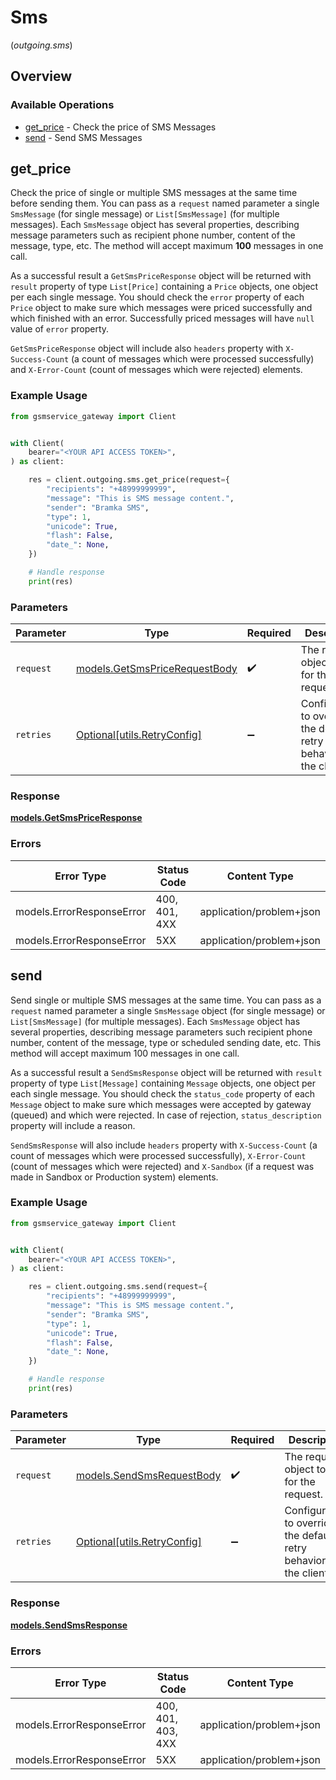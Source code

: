 # Sms
(*outgoing.sms*)

## Overview

### Available Operations

* [get_price](#get_price) - Check the price of SMS Messages
* [send](#send) - Send SMS Messages

## get_price

Check the price of single or multiple SMS messages at the same time before sending them. You can pass as a `request` named parameter a single `SmsMessage` (for single message) or `List[SmsMessage]` (for multiple messages). Each `SmsMessage` object has several properties, describing message parameters such as recipient phone number, content of the message, type, etc.
The method will accept maximum **100** messages in one call.

As a successful result a `GetSmsPriceResponse` object will be returned with `result` property of type `List[Price]` containing a `Price` objects, one object per each single message. You should check the `error` property of each `Price` object to make sure which messages were priced successfully and which finished with an error. Successfully priced messages will have `null` value of `error` property.

`GetSmsPriceResponse` object will include also `headers` property with `X-Success-Count` (a count of messages which were processed successfully) and `X-Error-Count` (count of messages which were rejected) elements.

### Example Usage

<!-- UsageSnippet language="python" operationID="getSmsPrice" method="post" path="/messages/sms/price" -->
```python
from gsmservice_gateway import Client


with Client(
    bearer="<YOUR API ACCESS TOKEN>",
) as client:

    res = client.outgoing.sms.get_price(request={
        "recipients": "+48999999999",
        "message": "This is SMS message content.",
        "sender": "Bramka SMS",
        "type": 1,
        "unicode": True,
        "flash": False,
        "date_": None,
    })

    # Handle response
    print(res)

```

### Parameters

| Parameter                                                               | Type                                                                    | Required                                                                | Description                                                             |
| ----------------------------------------------------------------------- | ----------------------------------------------------------------------- | ----------------------------------------------------------------------- | ----------------------------------------------------------------------- |
| `request`                                                               | [models.GetSmsPriceRequestBody](../../models/getsmspricerequestbody.md) | :heavy_check_mark:                                                      | The request object to use for the request.                              |
| `retries`                                                               | [Optional[utils.RetryConfig]](../../models/utils/retryconfig.md)        | :heavy_minus_sign:                                                      | Configuration to override the default retry behavior of the client.     |

### Response

**[models.GetSmsPriceResponse](../../models/getsmspriceresponse.md)**

### Errors

| Error Type                | Status Code               | Content Type              |
| ------------------------- | ------------------------- | ------------------------- |
| models.ErrorResponseError | 400, 401, 4XX             | application/problem+json  |
| models.ErrorResponseError | 5XX                       | application/problem+json  |

## send

Send single or multiple SMS messages at the same time. You can pass as a `request` named parameter a single `SmsMessage` object (for single message) or `List[SmsMessage]` (for multiple messages). Each `SmsMessage` object has several properties, describing message parameters such recipient phone number, content of the message, type or scheduled sending date, etc. This method will accept maximum 100 messages in one call.

As a successful result a `SendSmsResponse` object will be returned with `result` property of type `List[Message]` containing `Message` objects, one object per each single message. You should check the `status_code` property of each `Message` object to make sure which messages were accepted by gateway (queued) and which were rejected. In case of rejection, `status_description` property will include a reason.

`SendSmsResponse` will also include `headers` property with `X-Success-Count` (a count of messages which were processed successfully), `X-Error-Count` (count of messages which were rejected) and `X-Sandbox` (if a request was made in Sandbox or Production system) elements.

### Example Usage

<!-- UsageSnippet language="python" operationID="sendSms" method="post" path="/messages/sms" -->
```python
from gsmservice_gateway import Client


with Client(
    bearer="<YOUR API ACCESS TOKEN>",
) as client:

    res = client.outgoing.sms.send(request={
        "recipients": "+48999999999",
        "message": "This is SMS message content.",
        "sender": "Bramka SMS",
        "type": 1,
        "unicode": True,
        "flash": False,
        "date_": None,
    })

    # Handle response
    print(res)

```

### Parameters

| Parameter                                                           | Type                                                                | Required                                                            | Description                                                         |
| ------------------------------------------------------------------- | ------------------------------------------------------------------- | ------------------------------------------------------------------- | ------------------------------------------------------------------- |
| `request`                                                           | [models.SendSmsRequestBody](../../models/sendsmsrequestbody.md)     | :heavy_check_mark:                                                  | The request object to use for the request.                          |
| `retries`                                                           | [Optional[utils.RetryConfig]](../../models/utils/retryconfig.md)    | :heavy_minus_sign:                                                  | Configuration to override the default retry behavior of the client. |

### Response

**[models.SendSmsResponse](../../models/sendsmsresponse.md)**

### Errors

| Error Type                | Status Code               | Content Type              |
| ------------------------- | ------------------------- | ------------------------- |
| models.ErrorResponseError | 400, 401, 403, 4XX        | application/problem+json  |
| models.ErrorResponseError | 5XX                       | application/problem+json  |
